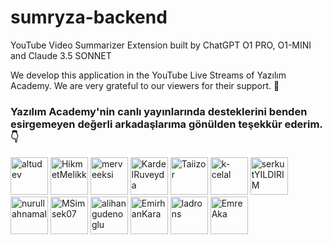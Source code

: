# sumryza-backend
YouTube Video Summarizer Extension built by ChatGPT O1 PRO, O1-MINI and Claude 3.5 SONNET

We develop this application in the YouTube Live Streams of Yazılım Academy. We are very grateful to our viewers for their support. 🙏

### Yazılım Academy'nin canlı yayınlarında desteklerini benden esirgemeyen değerli arkadaşlarıma gönülden teşekkür ederim. 👇

<a href="https://github.com/altudev"><img width="60px" alt="altudev" src="https://github.com/altudev.png"/></a>
<a href="https://github.com/HikmetMelikk"><img width="60px" alt="HikmetMelikk" src="https://github.com/HikmetMelikk.png"/></a>
<a href="https://github.com/merveeksi"><img width="60px" alt="merveeksi" src="https://github.com/merveeksi.png"/></a>
<a href="https://github.com/KardelRuveyda"><img width="60px" alt="KardelRuveyda" src="https://github.com/KardelRuveyda.png"/></a>
<a href="https://github.com/Taiizor"><img width="60px" alt="Taiizor" src="https://github.com/Taiizor.png"/></a>
<a href="https://github.com/k-celal"><img width="60px" alt="k-celal" src="https://github.com/k-celal.png"/></a>
<a href="https://github.com/serkutYILDIRIM"><img width="60px" alt="serkutYILDIRIM" src="https://github.com/serkutYILDIRIM.png"/></a>
<a href="https://github.com/nurullahnamal"><img width="60px" alt="nurullahnamal" src="https://github.com/nurullahnamal.png"/></a>
<a href="https://github.com/MSimsek07"><img width="60px" alt="MSimsek07" src="https://github.com/MSimsek07.png"/></a>
<a href="https://github.com/alihangudenoglu"><img width="60px" alt="alihangudenoglu" src="https://github.com/alihangudenoglu.png"/></a>
<a href="https://github.com/iparzival0"><img width="60px" alt="EmirhanKara" src="https://github.com/iparzival0.png"/></a>
<a href="https://github.com/ladrons"><img width="60px" alt="ladrons" src="https://github.com/ladrons.png"/></a>
<a href="https://github.com/EmreAka"><img width="60px" alt="EmreAka" src="https://github.com/EmreAka.png"/></a>